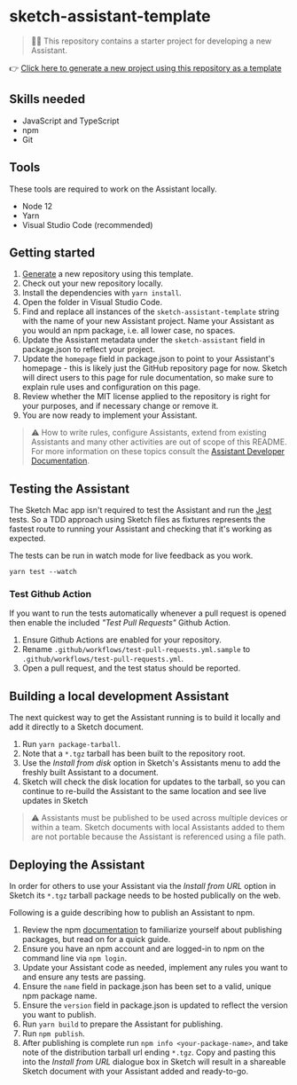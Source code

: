 # sketch-assistant-template

> 💁‍♀️ This repository contains a starter project for developing a new Assistant.

👉
[Click here to generate a new project using this repository as a template](https://github.com/sketch-hq/sketch-assistant-template/generate)

## Skills needed

- JavaScript and TypeScript
- npm
- Git

## Tools

These tools are required to work on the Assistant locally.

- Node 12
- Yarn
- Visual Studio Code (recommended)

## Getting started

1. [Generate](https://github.com/sketch-hq/sketch-assistant-template/generate) a new repository
   using this template.
1. Check out your new repository locally.
1. Install the dependencies with `yarn install`.
1. Open the folder in Visual Studio Code.
1. Find and replace all instances of the `sketch-assistant-template` string with the name of your
   new Assistant project. Name your Assistant as you would an npm package, i.e. all lower case, no
   spaces.
1. Update the Assistant metadata under the `sketch-assistant` field in package.json to reflect your
   project.
1. Update the `homepage` field in package.json to point to your Assistant's homepage - this is
   likely just the GitHub repository page for now. Sketch will direct users to this page for rule
   documentation, so make sure to explain rule uses and configuration on this page.
1. Review whether the MIT license applied to the repository is right for your purposes, and if
   necessary change or remove it.
1. You are now ready to implement your Assistant.

> ⚠️ How to write rules, configure Assistants, extend from existing Assistants and many other
> activities are out of scope of this README. For more information on these topics consult the
> [Assistant Developer Documentation](./).

## Testing the Assistant

The Sketch Mac app isn't required to test the Assistant and run the [Jest](https://jestjs.io/)
tests. So a TDD approach using Sketch files as fixtures represents the fastest route to running your
Assistant and checking that it's working as expected.

The tests can be run in watch mode for live feedback as you work.

```
yarn test --watch
```

### Test Github Action

If you want to run the tests automatically whenever a pull request is opened then enable the
included _"Test Pull Requests"_ Github Action.

1. Ensure Github Actions are enabled for your repository.
1. Rename `.github/workflows/test-pull-requests.yml.sample` to
   `.github/workflows/test-pull-requests.yml`.
1. Open a pull request, and the test status should be reported.

## Building a local development Assistant

The next quickest way to get the Assistant running is to build it locally and add it directly to a
Sketch document.

1. Run `yarn package-tarball`.
1. Note that a `*.tgz` tarball has been built to the repository root.
1. Use the _Install from disk_ option in Sketch's Assistants menu to add the freshly built Assistant
   to a document.
1. Sketch will check the disk location for updates to the tarball, so you can continue to re-build
   the Assistant to the same location and see live updates in Sketch

> ⚠️ Assistants must be published to be used across multiple devices or within a team. Sketch documents with local Assistants added to them are not portable because the Assistant is referenced using a file path.

## Deploying the Assistant

In order for others to use your Assistant via the _Install from URL_ option in Sketch its `*.tgz`
tarball package needs to be hosted publically on the web.

Following is a guide describing how to publish an Assistant to npm.

1. Review the npm [documentation](https://docs.npmjs.com/packages-and-modules) to familiarize
   yourself about publishing packages, but read on for a quick guide.
1. Ensure you have an npm account and are logged-in to npm on the command line via `npm login`.
1. Update your Assistant code as needed, implement any rules you want to and ensure any tests are
   passing.
1. Ensure the `name` field in package.json has been set to a valid, unique npm package name.
1. Ensure the `version` field in package.json is updated to reflect the version you want to publish.
1. Run `yarn build` to prepare the Assistant for publishing.
1. Run `npm publish`.
1. After publishing is complete run `npm info <your-package-name>`, and take note of the
   distribution tarball url ending `*.tgz`. Copy and pasting this into the _Install from URL_
   dialogue box in Sketch will result in a shareable Sketch document with your Assistant added and
   ready-to-go.
